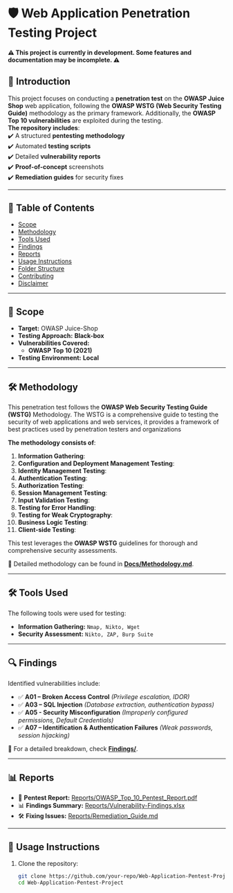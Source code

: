 # 🛡️ Web Application Penetration Testing Project  

#### **⚠️ This project is currently in development. Some features and documentation may be incomplete. ⚠️**


## 📌 Introduction  
This project focuses on conducting a **penetration test** on the **OWASP Juice Shop** web application, following the **OWASP WSTG (Web Security Testing Guide)** methodology as the primary framework. Additionally, the **OWASP Top 10 vulnerabilities** are exploited during the testing. <br>
**The repository includes**: <br>
✔️ A structured **pentesting methodology**  
✔️ Automated **testing scripts**  
✔️ Detailed **vulnerability reports**  
✔️ **Proof-of-concept** screenshots  
✔️ **Remediation guides** for security fixes  

---

## 📂 Table of Contents  
- [Scope](#Scope)  
- [Methodology](#Methodology)  
- [Tools Used](#tools-used)  
- [Findings](#findings)  
- [Reports](#reports)  
- [Usage Instructions](#usage-instructions)  
- [Folder Structure](#folder-structure)  
- [Contributing](#contributing)  
- [Disclaimer](#disclaimer)  

---

## 🎯 Scope  
- **Target:** OWASP Juice-Shop  
- **Testing Approach:** **Black-box**  
- **Vulnerabilities Covered:**  
  - **OWASP Top 10 (2021)**    
- **Testing Environment:** **Local**  

---

## 🛠️ Methodology  
This penetration test follows the **OWASP Web Security Testing Guide (WSTG)** Methodology. The WSTG is a comprehensive guide to testing the security of web applications and web services, it provides a framework of best practices used by penetration testers and organizations <br>

**The methodology consists of**:

1. **Information Gathering**: 
2. **Configuration and Deployment Management Testing**: 
3. **Identity Management Testing**: 
4. **Authentication Testing**: 
5. **Authorization Testing**: 
6. **Session Management Testing**: 
7. **Input Validation Testing**: 
8. **Testing for Error Handling**: 
9. **Testing for Weak Cryptography**: 
10. **Business Logic Testing**: 
11. **Client-side Testing**: 

This test leverages the **OWASP WSTG** guidelines for thorough and comprehensive security assessments.

📖 Detailed methodology can be found in **[Docs/Methodology.md](Docs/Methodology.md)**.  

---

## 🛠️ Tools Used  
The following tools were used for testing:  
- **Information Gathering:** `Nmap, Nikto, Wget`  
- **Security Assessment:** `Nikto, ZAP, Burp Suite`  

---

## 🔍 Findings  
Identified vulnerabilities include:  
- ✅ **A01 – Broken Access Control** _(Privilege escalation, IDOR)_  
- ✅ **A03 – SQL Injection** _(Database extraction, authentication bypass)_ 
- ✅ **A05 - Security Misconfiguration** _(Improperly configured permissions, Default Credentials)_
- ✅ **A07 – Identification & Authentication Failures** _(Weak passwords, session hijacking)_  

📂 For a detailed breakdown, check **[Findings/](Findings/)**.  

---

## 📊 Reports  
- 📄 **Pentest Report:** [Reports/OWASP_Top_10_Pentest_Report.pdf](Reports/OWASP_Top_10_Pentest_Report.pdf)  
- 📊 **Findings Summary:** [Reports/Vulnerability-Findings.xlsx](Reports/Vulnerability-Findings.xlsx)  
- 🛠️ **Fixing Issues:** [Reports/Remediation_Guide.md](Reports/Remediation_Guide.md)  

---

## 🚀 Usage Instructions  
1. Clone the repository:  
   ```bash
   git clone https://github.com/your-repo/Web-Application-Pentest-Project.git
   cd Web-Application-Pentest-Project
